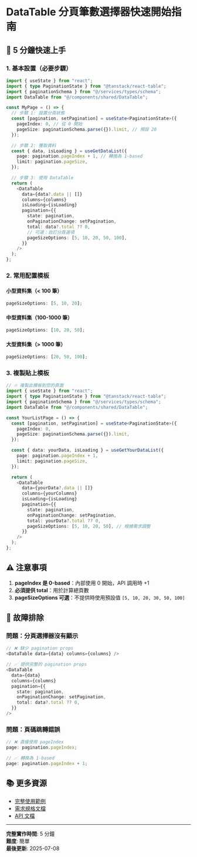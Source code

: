 # DataTable 分頁筆數選擇器快速開始指南

## 🚀 5 分鐘快速上手

### 1. 基本設置（必要步驟）

```typescript
import { useState } from "react";
import { type PaginationState } from "@tanstack/react-table";
import { paginationSchema } from "@/services/types/schema";
import DataTable from "@/components/shared/DataTable";

const MyPage = () => {
  // 步驟 1: 設置分頁狀態
  const [pagination, setPagination] = useState<PaginationState>({
    pageIndex: 0, // 從 0 開始
    pageSize: paginationSchema.parse({}).limit, // 預設 20
  });

  // 步驟 2: 獲取資料
  const { data, isLoading } = useGetDataList({
    page: pagination.pageIndex + 1, // 轉換為 1-based
    limit: pagination.pageSize,
  });

  // 步驟 3: 使用 DataTable
  return (
    <DataTable
      data={data?.data || []}
      columns={columns}
      isLoading={isLoading}
      pagination={{
        state: pagination,
        onPaginationChange: setPagination,
        total: data?.total ?? 0,
        // 可選：自訂分頁選項
        pageSizeOptions: [5, 10, 20, 50, 100],
      }}
    />
  );
};
```

### 2. 常用配置模板

#### 小型資料集（< 100 筆）

```typescript
pageSizeOptions: [5, 10, 20];
```

#### 中型資料集（100-1000 筆）

```typescript
pageSizeOptions: [10, 20, 50];
```

#### 大型資料集（> 1000 筆）

```typescript
pageSizeOptions: [20, 50, 100];
```

### 3. 複製貼上模板

```typescript
// 🔥 複製此模板到您的頁面
import { useState } from "react";
import { type PaginationState } from "@tanstack/react-table";
import { paginationSchema } from "@/services/types/schema";
import DataTable from "@/components/shared/DataTable";

const YourListPage = () => {
  const [pagination, setPagination] = useState<PaginationState>({
    pageIndex: 0,
    pageSize: paginationSchema.parse({}).limit,
  });

  const { data: yourData, isLoading } = useGetYourDataList({
    page: pagination.pageIndex + 1,
    limit: pagination.pageSize,
  });

  return (
    <DataTable
      data={yourData?.data || []}
      columns={yourColumns}
      isLoading={isLoading}
      pagination={{
        state: pagination,
        onPaginationChange: setPagination,
        total: yourData?.total ?? 0,
        pageSizeOptions: [5, 10, 20, 50], // 根據需求調整
      }}
    />
  );
};
```

## ⚠️ 注意事項

1. **pageIndex 是 0-based**：內部使用 0 開始，API 調用時 +1
2. **必須提供 total**：用於計算總頁數
3. **pageSizeOptions 可選**：不提供時使用預設值 `[5, 10, 20, 30, 50, 100]`

## 🔧 故障排除

### 問題：分頁選擇器沒有顯示

```typescript
// ❌ 缺少 pagination props
<DataTable data={data} columns={columns} />

// ✅ 提供完整的 pagination props
<DataTable
  data={data}
  columns={columns}
  pagination={{
    state: pagination,
    onPaginationChange: setPagination,
    total: data?.total ?? 0,
  }}
/>
```

### 問題：頁碼跳轉錯誤

```typescript
// ❌ 直接使用 pageIndex
page: pagination.pageIndex;

// ✅ 轉換為 1-based
page: pagination.pageIndex + 1;
```

## 📚 更多資源

- [完整使用範例](./datatable-pagesize-usage.md)
- [需求規格文檔](../task/components/datatable-pagesize-selector.md)
- [API 文檔](../api/datatable.md)

---

**完整實作時間**: 5 分鐘  
**難度**: 簡單  
**最後更新**: 2025-07-08
